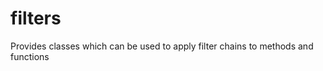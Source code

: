 filters
=======

Provides classes which can be used to apply filter chains to methods and functions
